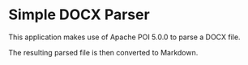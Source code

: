 # Simple DOCX Parser

This application makes use of Apache POI 5.0.0 to parse a DOCX file.

The resulting parsed file is then converted to Markdown.
